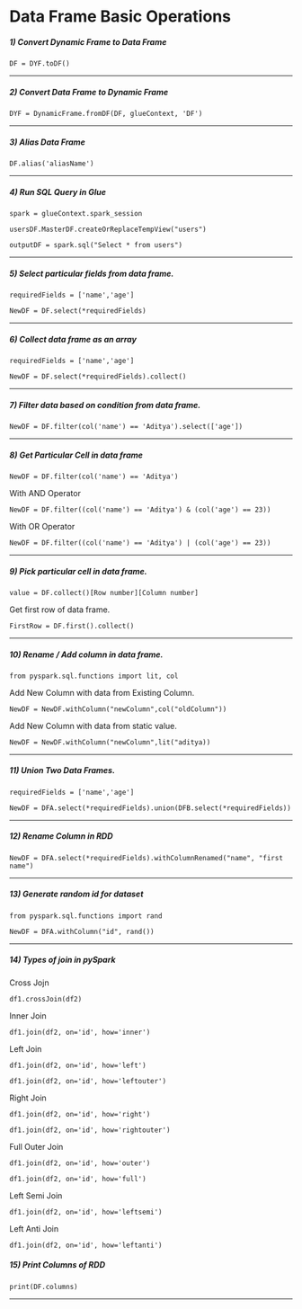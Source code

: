 # Data Frame Basic Operations

##### 1) Convert Dynamic Frame to Data Frame

`DF = DYF.toDF()`
___
##### 2) Convert Data Frame to Dynamic Frame

`DYF = DynamicFrame.fromDF(DF, glueContext, 'DF')`
___
##### 3) Alias Data Frame

`DF.alias('aliasName')`
___
##### 4) Run SQL Query in Glue

`spark = glueContext.spark_session`

`usersDF.MasterDF.createOrReplaceTempView("users")`

`outputDF = spark.sql("Select * from users")`
___
##### 5) Select particular fields from data frame.

`requiredFields = ['name','age']`

`NewDF = DF.select(*requiredFields)`
___
##### 6) Collect data frame as an array

`requiredFields = ['name','age']`

`NewDF = DF.select(*requiredFields).collect()`

___
##### 7) Filter data based on condition from data frame.

`NewDF = DF.filter(col('name') == 'Aditya').select(['age'])`
___

##### 8) Get Particular Cell in data frame

`NewDF = DF.filter(col('name') == 'Aditya')`

With AND Operator

`NewDF = DF.filter((col('name') == 'Aditya') & (col('age') == 23))`
 
With OR Operator

`NewDF = DF.filter((col('name') == 'Aditya') | (col('age') == 23))`

___

##### 9) Pick particular cell in data frame.

`value = DF.collect()[Row number][Column number]`

 Get first row of data frame.

`FirstRow = DF.first().collect()`

---

##### 10) Rename / Add column in data frame.

`from pyspark.sql.functions import lit, col`

 Add New Column with data from Existing Column.

`NewDF = NewDF.withColumn("newColumn",col("oldColumn"))`

 Add New Column with data from static value.

`NewDF = NewDF.withColumn("newColumn",lit("aditya))`

---

##### 11) Union Two Data Frames.

`requiredFields = ['name','age']`


`NewDF = DFA.select(*requiredFields).union(DFB.select(*requiredFields))`



---
##### 12) Rename Column in RDD



`NewDF = DFA.select(*requiredFields).withColumnRenamed("name", "first name")`



---
##### 13) Generate random id for dataset



`from pyspark.sql.functions import rand`

`NewDF = DFA.withColumn("id", rand())`



---
##### 14) Types of join in pySpark

Cross Jojn

`df1.crossJoin(df2)`


Inner Join

`df1.join(df2, on='id', how='inner')`


Left Join

`df1.join(df2, on='id', how='left')`

`df1.join(df2, on='id', how='leftouter')`

Right Join

`df1.join(df2, on='id', how='right')`

`df1.join(df2, on='id', how='rightouter')`

Full Outer Join

`df1.join(df2, on='id', how='outer')`

`df1.join(df2, on='id', how='full')`

Left Semi Join

`df1.join(df2, on='id', how='leftsemi')`

Left Anti Join

`df1.join(df2, on='id', how='leftanti')`

##### 15) Print Columns of RDD

`print(DF.columns)`

------
